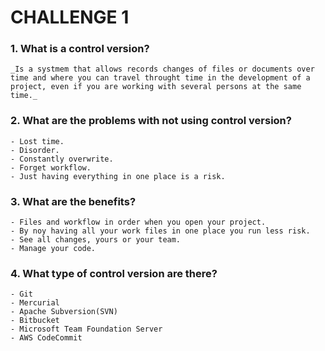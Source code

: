 # CHALLENGE 1

### 1. What is a control version?

    _Is a systmem that allows records changes of files or documents over time and where you can travel throught time in the development of a project, even if you are working with several persons at the same time._

### 2. What are the problems with not using control version?

    - Lost time. 
    - Disorder.
    - Constantly overwrite.
    - Forget workflow.
    - Just having everything in one place is a risk.


### 3. What are the benefits?

    - Files and workflow in order when you open your project.
    - By noy having all your work files in one place you run less risk.
    - See all changes, yours or your team.
    - Manage your code.
    

### 4. What type of control version are there?

    - Git
    - Mercurial
    - Apache Subversion(SVN)
    - Bitbucket
    - Microsoft Team Foundation Server
    - AWS CodeCommit

